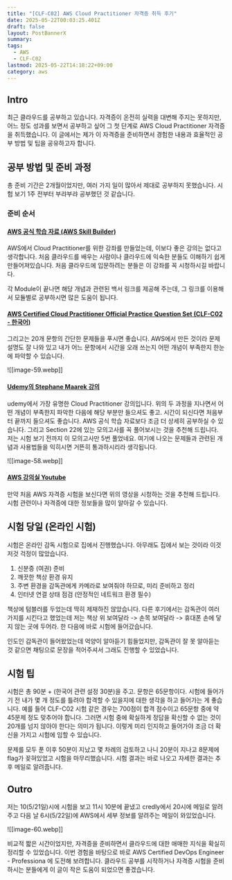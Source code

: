 ```yaml
---
title: "[CLF-C02] AWS Cloud Practitioner 자격증 취득 후기"
date: 2025-05-22T00:03:25.401Z
draft: false
layout: PostBannerX
summary:
tags:
  - AWS
  - CLF-C02
lastmod: 2025-05-22T14:18:22+09:00
category: aws 
---
```


## Intro

최근 클라우드를 공부하고 있습니다. 자격증이 온전히 실력을 대변해 주지는 못하지만, 어느 정도 성과를 보면서 공부하고 싶어 그 첫 단계로 AWS Cloud Practitioner 자격증을 취득했습니다. 이 글에서는 제가 이 자격증을 준비하면서 경험한 내용과 효율적인 공부 방법 및 팁을 공유하고자 합니다.

## 공부 방법 및 준비 과정

총 준비 기간은 2개월이었지만, 여러 가지 일이 많아서 제대로 공부하지 못했습니다. 시험 보기 1주 전부터 부랴부랴 공부했던 것 같습니다.

### 준비 순서

#### [AWS 공식 학습 자료 (AWS Skill Builder)](https://explore.skillbuilder.aws/learn/courses/13522/aws-cloud-practitioner-essentials-hangug-eo)

AWS에서 Cloud Practitioner를 위한 강좌를 만들었는데, 이보다 좋은 강의는 없다고 생각합니다. 처음 클라우드를 배우는 사람이나 클라우드에 익숙한 분들도 이해하기 쉽게 만들어져있습니다. 처음 클라우드에 입문하려는 분들은 이 강좌를 꼭 시청하시길 바랍니다.

각 Module이 끝나면 해당 개념과 관련된 백서 링크를 제공해 주는데, 그 링크를 이용해서 모듈별로 공부하시면 많은 도움이 됩니다.

#### [AWS Certified Cloud Practitioner Official Practice Question Set (CLF-C02 - 한국어)](https://explore.skillbuilder.aws/learn/courses/16814/aws-certified-cloud-practitioner-official-practice-question-set-clf-c02-hangug-eo/lessons)

그리고는 20개 문항의 간단한 문제들을 푸시면 좋습니다. AWS에서 만든 것이라 문제 설명도 잘 나와 있고 내가 어느 문항에서 시간을 오래 쓰는지 어떤 개념이 부족한지 한눈에 파악할 수 있습니다.

![[image-59.webp]]

#### [Udemy의 Stephane Maarek 강의](https://www.udemy.com/course/aws-certified-cloud-practitioner-new/)

udemy에서 가장 유명한 Cloud Practitioner 강의입니다. 위의 두 과정을 지나면서 어떤 개념이 부족한지 파악한 다음에 해당 부분만 들으셔도 좋고. 시간이 되신다면 처음부터 끝까지 들으셔도 좋습니다. AWS 공식 학습 자료보다 조금 더 상세히 공부하실 수 있습니다. 그리고 Section 22에 있는 모의고사를 꼭 풀어보시는 것을 추천해 드립니다. 저는 시험 보기 전까지 이 모의고사만 5번 풀었네요. 여기에 나오는 문제들과 관련된 개념과 사용법들을 익히시면 거뜬히 통과하시리라 생각됩니다.

![[image-58.webp]]

#### [AWS 강의실 Youtube](https://www.youtube.com/watch?v=T17iGqvYi6s)

만약 처음 AWS 자격증 시험을 보신다면 위의 영상을 시청하는 것을 추천해 드립니다. 시험 관련이나 자격증에 대한 정보들을 많이 알아갈 수 있습니다.

## 시험 당일 (온라인 시험)

시험은 온라인 감독 시험으로 집에서 진행했습니다. 아무래도 집에서 보는 것이라 이것저것 걱정이 많았습니다.

1. 신분증 (여권) 준비
2. 깨끗한 책상 환경 유지
3. 주변 환경을 감독관에게 카메라로 보여줘야 하므로, 미리 준비하고 정리
4. 인터넷 연결 상태 점검 (안정적인 네트워크 환경 필수)

책상에 텀블러를 두었는데 딱히 제재하진 않았습니다. 다른 후기에서는 감독관이 여러 가지를 시킨다고 했었는데 저는 책상 위 보여달라 -> 손목 보여달라 -> 휴대폰 손에 닿지 않는 곳에 두어라. 한 다음에 바로 시험에 들어갔습니다.

인도인 감독관이 들어왔었는데 억양이 알아듣기 힘들었지만, 감독관이 잘 못 알아듣는 것 같으면 채팅으로 문장을 적어주셔서 그래도 진행할 수 있었습니다.

## 시험 팁

시험은 총 90분 + (한국어 관련 설정 30분)을 주고. 문항은 65문항이다. 시험에 들어가기 전 내가 몇 개 정도를 틀려야 합격할 수 있을지에 대한 생각을 하고 들어가는 게 좋습니다. 예를 들어 CLF-C02 시험 같은 경우는 700점이 합격 점수이고 65문항 중에 약 45문제 정도 맞추어야 합니다. 그러면 시험 중에 확실하게 정답을 확신할 수 없는 것이 20개를 넘지 않아야 한다는 의미가 됩니다. 이렇게 미리 인지하고 들어가야 조금 더 확신을 가지고 시험에 임할 수 있습니다.

문제를 모두 푼 이후 50분이 지났고
몇 차례의 검토하고 나니 20분이 지나고 8문제에 flag가 꽂혀있었고 시험을 마무리했습니다.
시험 결과는 바로 나오고 자세한 결과는 추후 메일로 알려줍니다.

## Outro

저는 10(5/21일)시에 시험을 보고 11시 10분에 끝냈고 credly에서 20시에 메일로 알려주고 다음 날 6시(5/22일)에 AWS에서 세부 정보를 알려주는 메일이 와있었습니다.

![[image-60.webp]]

비교적 짧은 시간이었지만, 자격증을 준비하면서 클라우드에 대한 애매한 지식을 확실히 정리할 수 있었습니다. 이번 경험을 바탕으로 바로 AWS Certified DevOps Engineer - Professiona 에 도전해 보려합니다.
클라우드 공부를 시작하거나 자격증 시험을 준비하시는 분들에게 이 글이 작은 도움이 되었으면 좋겠습니다.
